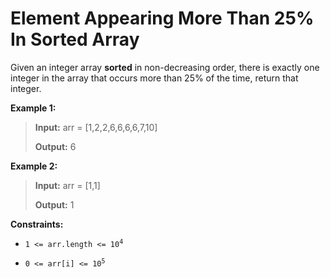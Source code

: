 # Element Appearing More Than 25% In Sorted Array

Given an integer array **sorted** in non-decreasing order, there is exactly one integer in the array that occurs more than 25% of the time, return that integer.


**Example 1:**
>
> **Input:** arr = [1,2,2,6,6,6,6,7,10]
>
> **Output:** 6

**Example 2:**
>
> **Input:** arr = [1,1]
>
> **Output:** 1


**Constraints:**

- <code>1 &lt;= arr.length &lt;= 10<sup>4</sup></code>

- <code>0 &lt;= arr[i] &lt;= 10<sup>5</sup></code>
